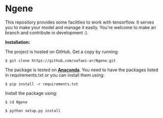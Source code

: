 # Ngene
This repository provides some facilities to work with tensorflow. It serves you to make your model and manage it easily. You're welcome to make an branch and contribute in development :).


**Installation:**

The project is hosted on GitHub. Get a copy by running:
```
$ git clone https://github.com/vafaei-ar/Ngene.git
```
The package is tested on [**Anaconda**](https://www.anaconda.com/download/#linux). You need to have the packages listed in requirements.txt or you can install them using:
```
$ pip install -r requirements.txt 
```
Install the package using:
```
$ cd Ngene

$ python setup.py install
```

<!--<p align="center">-->
<!--  <img src="./images/Network_1.jpg" width="700"/>-->
<!--</p>-->


<!--_Python library for _-->


<!--**Citing DeepSource:** -->
<!--```-->
<!--@article{Sadr:2018mud,-->
<!--      author         = "Sadr, A. Vafaei and Vos, Etienne.E. and Bassett, Bruce A.-->
<!--                        and Hosenie, Zafiirah and Oozeer, N. and Lochner,-->
<!--                        Michelle",-->
<!--      title          = "{DeepSource: Point Source Detection using Deep Learning}",-->
<!--      year           = "2018",-->
<!--      eprint         = "1807.02701",-->
<!--      archivePrefix  = "arXiv",-->
<!--      primaryClass   = "astro-ph.IM",-->
<!--      SLACcitation   = "%%CITATION = ARXIV:1807.02701;%%"-->
<!--}-->
<!--```-->
